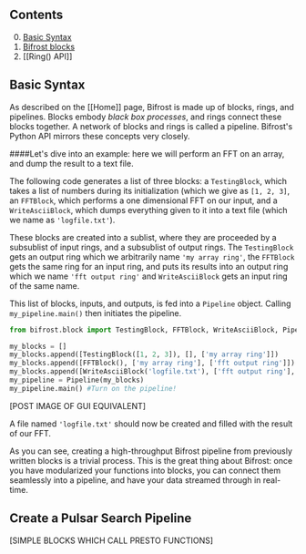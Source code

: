## Contents

0. [Basic Syntax](#syntax)
1. [Bifrost blocks](#blocks)
4. [[Ring() API]]

## <a name="syntax">Basic Syntax</a>

As described on the [[Home]] page, Bifrost is made up of blocks, rings, and pipelines. Blocks embody *black box processes*, and rings connect these blocks together. A network of blocks and rings is called a pipeline. Bifrost's Python API mirrors these concepts very closely. 

####Let's dive into an example: here we will perform an FFT on an array, and dump the result to a text file.

The following code generates a list of three blocks: a `TestingBlock`, which takes a list of numbers during its initialization (which we give as `[1, 2, 3]`, an `FFTBlock`, which performs a one dimensional FFT on our input, and a `WriteAsciiBlock`, which dumps everything given to it into a text file (which we name as `'logfile.txt'`).


These blocks are created into a sublist, where they are proceeded by a subsublist of input rings, and a subsublist of output rings. The `TestingBlock` gets an output ring which we arbitrarily name `'my array ring'`, the `FFTBlock` gets the same ring for an input ring, and puts its results into an output ring which we name `'fft output ring'` and `WriteAsciiBlock` gets an input ring of the same name. 

This list of blocks, inputs, and outputs, is fed into a `Pipeline` object. Calling `my_pipeline.main()` then initiates the pipeline. 

```python
from bifrost.block import TestingBlock, FFTBlock, WriteAsciiBlock, Pipeline

my_blocks = []
my_blocks.append([TestingBlock([1, 2, 3]), [], ['my array ring']])
my_blocks.append([FFTBlock(), ['my array ring'], ['fft output ring']])
my_blocks.append([WriteAsciiBlock('logfile.txt'), ['fft output ring'], []])
my_pipeline = Pipeline(my_blocks)
my_pipeline.main() #Turn on the pipeline!
```

[POST IMAGE OF GUI EQUIVALENT]

A file named `'logfile.txt'` should now be created and filled with the result of our FFT. 

As you can see, creating a high-throughput Bifrost pipeline from previously written blocks is a trivial process. This is the great thing about Bifrost: once you have modularized your functions into blocks, you can connect them seamlessly into a pipeline, and have your data streamed through in real-time. 

## <a name="pulsarsearch">Create a Pulsar Search Pipeline</a>

[SIMPLE BLOCKS WHICH CALL PRESTO FUNCTIONS]